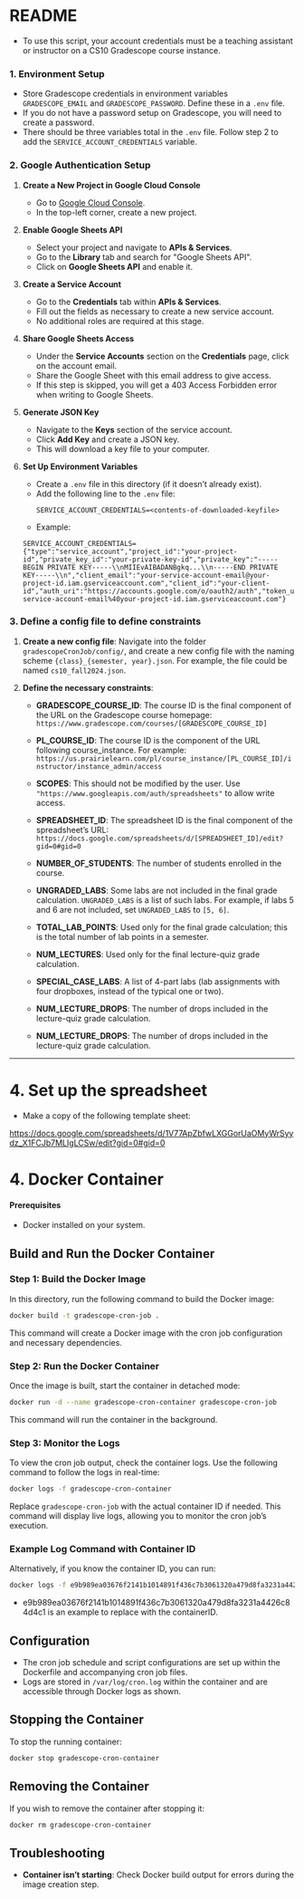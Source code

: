 # README

- To use this script, your account credentials must be a teaching assistant or instructor on a CS10 Gradescope course instance.

### 1. Environment Setup
- Store Gradescope credentials in environment variables `GRADESCOPE_EMAIL` and `GRADESCOPE_PASSWORD`. Define these in a `.env` file.
- If you do not have a password setup on Gradescope, you will need to create a password.
- There should be three variables total in the `.env` file. Follow step 2 to add the `SERVICE_ACCOUNT_CREDENTIALS` variable.
### 2. Google Authentication Setup

1. **Create a New Project in Google Cloud Console**
   - Go to [Google Cloud Console](https://console.cloud.google.com/).
   - In the top-left corner, create a new project.

2. **Enable Google Sheets API**
   - Select your project and navigate to **APIs & Services**.
   - Go to the **Library** tab and search for "Google Sheets API".
   - Click on **Google Sheets API** and enable it.

3. **Create a Service Account**
   - Go to the **Credentials** tab within **APIs & Services**.
   - Fill out the fields as necessary to create a new service account.
   - No additional roles are required at this stage.

4. **Share Google Sheets Access**
   - Under the **Service Accounts** section on the **Credentials** page, click on the account email.
   - Share the Google Sheet with this email address to give access.
   - If this step is skipped, you will get a 403 Access Forbidden error when writing to Google Sheets.

5. **Generate JSON Key**
   - Navigate to the **Keys** section of the service account.
   - Click **Add Key** and create a JSON key.
   - This will download a key file to your computer.

6. **Set Up Environment Variables**
   - Create a `.env` file in this directory (if it doesn’t already exist).
   - Add the following line to the `.env` file:
     ```plaintext
     SERVICE_ACCOUNT_CREDENTIALS=<contents-of-downloaded-keyfile>
     ```
   - Example:
    ```plaintext
    SERVICE_ACCOUNT_CREDENTIALS={"type":"service_account","project_id":"your-project-id","private_key_id":"your-private-key-id","private_key":"-----BEGIN PRIVATE KEY-----\\nMIIEvAIBADANBgkq...\\n-----END PRIVATE KEY-----\\n","client_email":"your-service-account-email@your-project-id.iam.gserviceaccount.com","client_id":"your-client-id","auth_uri":"https://accounts.google.com/o/oauth2/auth","token_uri":"https://oauth2.googleapis.com/token","auth_provider_x509_cert_url":"https://www.googleapis.com/oauth2/v1/certs","client_x509_cert_url":"https://www.googleapis.com/robot/v1/metadata/x509/your-service-account-email%40your-project-id.iam.gserviceaccount.com"}
    ```

### 3. Define a config file to define constraints

1. **Create a new config file**: Navigate into the folder `gradescopeCronJob/config/`, and create a new config file with the naming scheme `{class}_{semester, year}.json`. For example, the file could be named `cs10_fall2024.json`. 

2. **Define the necessary constraints**:
   - **GRADESCOPE_COURSE_ID**: The course ID is the final component of the URL on the Gradescope course homepage: `https://www.gradescope.com/courses/[GRADESCOPE_COURSE_ID]`
   
   - **PL_COURSE_ID**: The course ID is the component of the URL following course_instance. For example: `https://us.prairielearn.com/pl/course_instance/[PL_COURSE_ID]/instructor/instance_admin/access`

   - **SCOPES**: This should not be modified by the user. Use `"https://www.googleapis.com/auth/spreadsheets"` to allow write access.

   - **SPREADSHEET_ID**: The spreadsheet ID is the final component of the spreadsheet’s URL: `https://docs.google.com/spreadsheets/d/[SPREADSHEET_ID]/edit?gid=0#gid=0`

   - **NUMBER_OF_STUDENTS**: The number of students enrolled in the course.

   - **UNGRADED_LABS**: Some labs are not included in the final grade calculation. `UNGRADED_LABS` is a list of such labs. For example, if labs 5 and 6 are not included, set `UNGRADED_LABS` to `[5, 6]`.

   - **TOTAL_LAB_POINTS**: Used only for the final grade calculation; this is the total number of lab points in a semester.

   - **NUM_LECTURES**: Used only for the final lecture-quiz grade calculation.

   - **SPECIAL_CASE_LABS**: A list of 4-part labs (lab assignments with four dropboxes, instead of the typical one or two).

   - **NUM_LECTURE_DROPS**: The number of drops included in the lecture-quiz grade calculation.

   - **NUM_LECTURE_DROPS**: The number of drops included in the lecture-quiz grade calculation.

---

# 4. Set up the spreadsheet
- Make a copy of the following template sheet: 

https://docs.google.com/spreadsheets/d/1V77ApZbfwLXGGorUaOMyWrSyydz_X1FCJb7MLIgLCSw/edit?gid=0#gid=0

# 4. Docker Container

#### Prerequisites

- Docker installed on your system.

## Build and Run the Docker Container

### Step 1: Build the Docker Image

In this directory, run the following command to build the Docker image:

```bash
docker build -t gradescope-cron-job .
```

This command will create a Docker image with the cron job configuration and necessary dependencies.

### Step 2: Run the Docker Container

Once the image is built, start the container in detached mode:

```bash
docker run -d --name gradescope-cron-container gradescope-cron-job
```

This command will run the container in the background.

### Step 3: Monitor the Logs

To view the cron job output, check the container logs. Use the following command to follow the logs in real-time:

```bash
docker logs -f gradescope-cron-container
```

Replace `gradescope-cron-job` with the actual container ID if needed. This command will display live logs, allowing you to monitor the cron job’s execution.

### Example Log Command with Container ID

Alternatively, if you know the container ID, you can run:

```bash
docker logs -f e9b989ea03676f2141b1014891f436c7b3061320a479d8fa3231a4426c84d4c1
```
- e9b989ea03676f2141b1014891f436c7b3061320a479d8fa3231a4426c84d4c1 is an example to replace with the containerID.

## Configuration

- The cron job schedule and script configurations are set up within the Dockerfile and accompanying cron job files.
- Logs are stored in `/var/log/cron.log` within the container and are accessible through Docker logs as shown.

## Stopping the Container

To stop the running container:

```bash
docker stop gradescope-cron-container
```

## Removing the Container

If you wish to remove the container after stopping it:

```bash
docker rm gradescope-cron-container
```

## Troubleshooting

- **Container isn’t starting**: Check Docker build output for errors during the image creation step.
